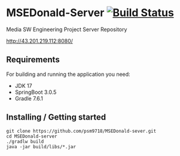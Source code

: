# MSEDonald-Server [![Build Status](https://img.shields.io/github/actions/workflow/status/psm9718/MSEDonald-sever/deploy.yml)](https://github.com/spring-projects/spring-petclinic/actions/workflows/maven-build.yml)

Media SW Engineering Project Server Repository

http://43.201.219.112:8080/

## Requirements
For building and running the application you need:
- JDK 17
- SpringBoot 3.0.5
- Gradle 7.6.1

## Installing / Getting started

```
git clone https://github.com/psm9718/MSEDonald-sever.git
cd MSEDonald-server
./gradlw build
java -jar build/libs/*.jar
```
